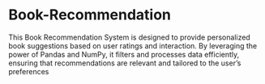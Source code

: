 # Book-Recommendation
This Book Recommendation System is designed to provide personalized book suggestions based on user ratings and interaction. By leveraging the power of Pandas and NumPy, it filters and processes data efficiently, ensuring that recommendations are relevant and tailored to the user’s preferences
